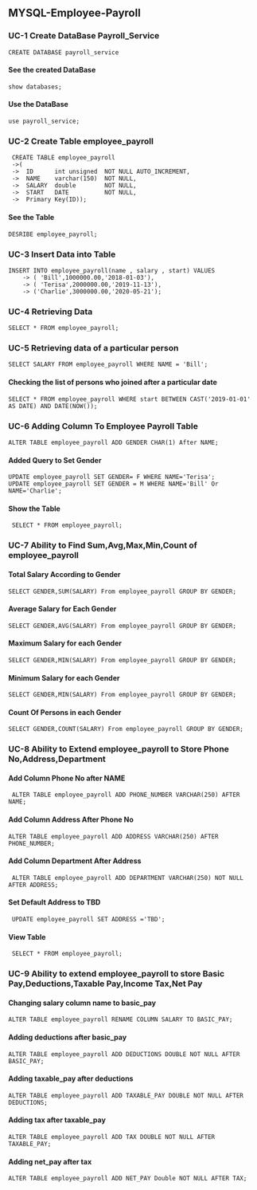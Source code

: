 ## MYSQL-Employee-Payroll
### UC-1 Create DataBase Payroll_Service
```
CREATE DATABASE payroll_service
```
#### See the created DataBase
```
show databases;
```
#### Use the DataBase
```
use payroll_service;
```
### UC-2 Create Table employee_payroll
```
 CREATE TABLE employee_payroll 
 ->( 
 ->  ID      int unsigned  NOT NULL AUTO_INCREMENT,
 ->  NAME    varchar(150)  NOT NULL, 
 ->  SALARY  double        NOT NULL,
 ->  START   DATE          NOT NULL, 
 ->  Primary Key(ID));
```
#### See the Table
```
DESRIBE employee_payroll;
```
### UC-3 Insert Data into Table
```
INSERT INTO employee_payroll(name , salary , start) VALUES
    -> ( 'Bill',1000000.00,'2018-01-03'),
    -> ( 'Terisa',2000000.00,'2019-11-13'),
    -> ('Charlie',3000000.00,'2020-05-21');
 ```
 ### UC-4 Retrieving Data
 ```
 SELECT * FROM employee_payroll;
 ```
### UC-5 Retrieving data of a particular person
```
SELECT SALARY FROM employee_payroll WHERE NAME = 'Bill';
```
#### Checking the list of persons who joined after a particular date
```
SELECT * FROM employee_payroll WHERE start BETWEEN CAST('2019-01-01' AS DATE) AND DATE(NOW());
```
### UC-6 Adding Column To Employee Payroll Table
```
ALTER TABLE employee_payroll ADD GENDER CHAR(1) After NAME;
```
#### Added Query to Set Gender
```
UPDATE employee_payroll SET GENDER= F WHERE NAME='Terisa';
UPDATE employee_payroll SET GENDER = M WHERE NAME='Bill' Or NAME='Charlie';
```
#### Show the Table
``` SELECT * FROM employee_payroll;```

### UC-7 Ability to Find Sum,Avg,Max,Min,Count of employee_payroll
#### Total Salary According to Gender
```SELECT GENDER,SUM(SALARY) From employee_payroll GROUP BY GENDER;```
#### Average Salary for Each Gender
```SELECT GENDER,AVG(SALARY) From employee_payroll GROUP BY GENDER;```
#### Maximum Salary for each Gender
```SELECT GENDER,MIN(SALARY) From employee_payroll GROUP BY GENDER;```
#### Minimum Salary for each Gender
`SELECT GENDER,MIN(SALARY) From employee_payroll GROUP BY GENDER;`
#### Count Of Persons in each Gender
`SELECT GENDER,COUNT(SALARY) From employee_payroll GROUP BY GENDER;`

### UC-8 Ability to Extend employee_payroll to Store Phone No,Address,Department
#### Add Column Phone No after NAME
``` ALTER TABLE employee_payroll ADD PHONE_NUMBER VARCHAR(250) AFTER NAME;```
#### Add Column Address After Phone No
```ALTER TABLE employee_payroll ADD ADDRESS VARCHAR(250) AFTER PHONE_NUMBER;```
#### Add Column Department After Address
``` ALTER TABLE employee_payroll ADD DEPARTMENT VARCHAR(250) NOT NULL AFTER ADDRESS;```
#### Set Default Address to TBD
``` UPDATE employee_payroll SET ADDRESS ='TBD';```

#### View Table
``` SELECT * FROM employee_payroll;```

### UC-9 Ability to extend employee_payroll to store Basic Pay,Deductions,Taxable Pay,Income Tax,Net Pay

#### Changing salary column name to basic_pay
```ALTER TABLE employee_payroll RENAME COLUMN SALARY TO BASIC_PAY;```

#### Adding deductions after basic_pay
```ALTER TABLE employee_payroll ADD DEDUCTIONS DOUBLE NOT NULL AFTER BASIC_PAY;```

#### Adding taxable_pay after deductions
```ALTER TABLE employee_payroll ADD TAXABLE_PAY DOUBLE NOT NULL AFTER DEDUCTIONS;```

#### Adding tax after taxable_pay
```ALTER TABLE employee_payroll ADD TAX DOUBLE NOT NULL AFTER TAXABLE_PAY;```

#### Adding net_pay after tax
```ALTER TABLE employee_payroll ADD NET_PAY Double NOT NULL AFTER TAX;```
